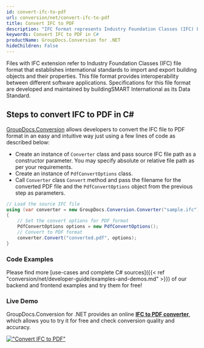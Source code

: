 ```yaml
---
id: convert-ifc-to-pdf
url: conversion/net/convert-ifc-to-pdf
title: Convert IFC to PDF
description: "IFC format represents Industry Foundation Classes (IFC) File Format with .ifc extension. Learn how to convert IFC to PDF file programmatically in C# language using GroupDocs.Conversion for .NET library."
keywords: Convert IFC to PDF in C#
productName: GroupDocs.Conversion for .NET
hideChildren: False
---
```


Files with IFC extension refer to  Industry Foundation Classes (IFC) file format that establishes international standards to import and export building objects and their properties. This file format provides interoperability between different software applications. Specifications for this file format are developed and maintained by buildingSMART International as its Data Standard.

## Steps to convert IFC to PDF in C#

[GroupDocs.Conversion](https://products.groupdocs.com/conversion/net) allows developers to convert the IFC file to PDF format in an easy and intuitive way just using a few lines of code as described below:

* Create an instance of `Converter` class and pass source IFC file path as a constructor parameter. You may specify absolute or relative file path as per your requirements. 
* Create an instance of `PdfConvertOptions` class.
* Call `Converter` class `Convert` method and pass the filename for the converted PDF file and the `PdfConvertOptions` object from the previous step as parameters.

```csharp
// Load the source IFC file
using (var converter = new GroupDocs.Conversion.Converter("sample.ifc"))
{
    // Set the convert options for PDF format
    PdfConvertOptions options = new PdfConvertOptions();
    // Convert to PDF format
    converter.Convert("converted.pdf", options);
}
```

### Code Examples

Please find more [use-cases and complete C# sources]({{< ref "conversion/net/developer-guide/examples-and-demos.md" >}}) of our backend and frontend examples and try them for free!

### Live Demo

GroupDocs.Conversion for .NET provides an online [**IFC to PDF converter**](https://products.groupdocs.app/conversion/ifc-to-pdf), which allows you to try it for free and check conversion quality and accuracy.

[!["Convert IFC to PDF"](conversion/net/images/convert-ifc-to-pdf.png)](https://products.groupdocs.app/conversion/ifc-to-pdf)